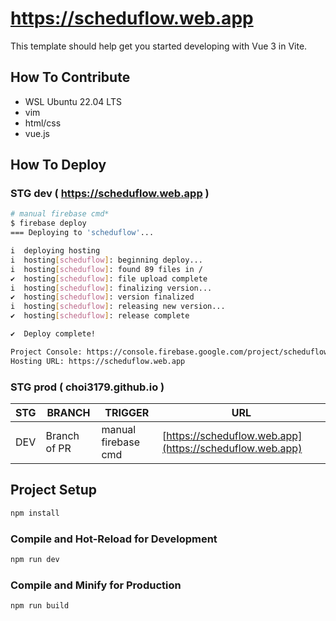 # https://scheduflow.web.app
This template should help get you started developing with Vue 3 in Vite.

## How To Contribute
- WSL Ubuntu 22.04 LTS
- vim
- html/css
- vue.js

## How To Deploy
### STG dev  ( https://scheduflow.web.app )
```bash
# manual firebase cmd*
$ firebase deploy
=== Deploying to 'scheduflow'...

i  deploying hosting
i  hosting[scheduflow]: beginning deploy...
i  hosting[scheduflow]: found 89 files in /
✔  hosting[scheduflow]: file upload complete
i  hosting[scheduflow]: finalizing version...
✔  hosting[scheduflow]: version finalized
i  hosting[scheduflow]: releasing new version...
✔  hosting[scheduflow]: release complete

✔  Deploy complete!

Project Console: https://console.firebase.google.com/project/scheduflow/overview
Hosting URL: https://scheduflow.web.app
```
### STG prod ( choi3179.github.io )

|STG|BRANCH|TRIGGER|URL|
|------|---|---|---|
|DEV|Branch of PR|manual firebase cmd|[https://scheduflow.web.app](https://scheduflow.web.app)|

## Project Setup

```sh
npm install
```

### Compile and Hot-Reload for Development

```sh
npm run dev
```

### Compile and Minify for Production

```sh
npm run build
```
